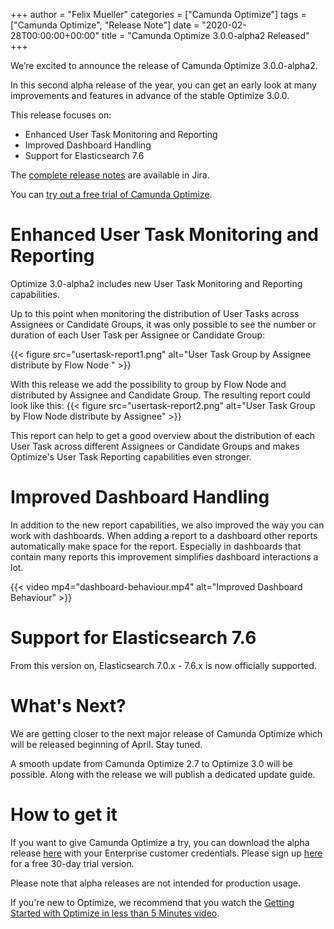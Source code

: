 +++
author = "Felix Mueller"
categories = ["Camunda Optimize"]
tags = ["Camunda Optimize", "Release Note"]
date = "2020-02-28T00:00:00+00:00"
title = "Camunda Optimize 3.0.0-alpha2 Released"
+++

We’re excited to announce the release of Camunda Optimize 3.0.0-alpha2.

In this second alpha release of the year, you can get an early look at many improvements and features in advance of the stable Optimize 3.0.0.

This release focuses on:

* Enhanced User Task Monitoring and Reporting
* Improved Dashboard Handling
* Support for Elasticsearch 7.6

The [complete release notes](https://jira.camunda.com/secure/ReleaseNote.jspa?projectId=10730&version=15891) are available in Jira.

<!--more-->

You can [try out a free trial of Camunda Optimize](#how-to-get-it).

# Enhanced User Task Monitoring and Reporting

Optimize 3.0-alpha2 includes new User Task Monitoring and Reporting capabilities.

Up to this point when monitoring the distribution of User Tasks across Assignees or Candidate Groups, it was only possible to see the number or duration of each User Task per Assignee or Candidate Group:

{{< figure src="usertask-report1.png" alt="User Task Group by Assignee distribute by Flow Node " >}}

With this release we add the possibility to group by Flow Node and distributed by Assignee and Candidate Group. The resulting report could look like this:
{{< figure src="usertask-report2.png" alt="User Task Group by Flow Node distribute by Assignee" >}}

This report can help to get a good overview about the distribution of each User Task across different Assignees or Candidate Groups and makes Optimize's User Task Reporting capabilities even stronger.

# Improved Dashboard Handling

In addition to the new report capabilities, we also improved the way you can work with dashboards. When adding a report to a dashboard other reports automatically make space for the report. Especially in dashboards that contain many reports this improvement simplifies dashboard interactions a lot.  

{{< video mp4="dashboard-behaviour.mp4" alt="Improved Dashboard Behaviour" >}}

# Support for Elasticsearch 7.6

From this version on, Elasticsearch 7.0.x - 7.6.x is now officially supported.

# What's Next?

We are getting closer to the next major release of Camunda Optimize which will be released beginning of April. Stay tuned.

A smooth update from Camunda Optimize 2.7 to Optimize 3.0 will be possible. Along with the release we will publish a dedicated update guide.

# How to get it

If you want to give Camunda Optimize a try, you can download the alpha release [here](https://docs.camunda.org/enterprise/download/#camunda-optimize) with your Enterprise customer credentials. Please sign up [here](https://camunda.com/download/enterprise/) for a free 30-day trial version.

Please note that alpha releases are not intended for production usage.

If you're new to Optimize, we recommend that you watch the [Getting Started with Optimize in less than 5 Minutes video](https://camunda.com/learn/videos/getting-started-optimize/).

